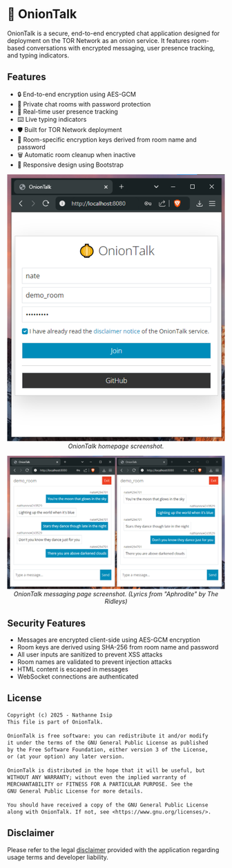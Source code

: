 # 🧅 OnionTalk

OnionTalk is a secure, end-to-end encrypted chat application designed for deployment on the TOR Network as an onion service. It features room-based conversations with encrypted messaging, user presence tracking, and typing indicators.

## Features

- 🔒 End-to-end encryption using AES-GCM
- 🚪 Private chat rooms with password protection
- 👥 Real-time user presence tracking
- ⌨️ Live typing indicators
- 🛡️ Built for TOR Network deployment
- 🔐 Room-specific encryption keys derived from room name and password
- 🗑️ Automatic room cleanup when inactive
- 📱 Responsive design using Bootstrap

<p align="center">
    <img src="assets/screenshot-1.png" />
    <br/>
    <i>OnionTalk homepage screenshot.</i>
</p>

<p align="center">
    <img src="assets/screenshot-2.png" />
    <br/>
    <i>OnionTalk messaging page screenshot. (Lyrics from "Aphrodite" by The Ridleys)</i>
</p>

## Security Features

- Messages are encrypted client-side using AES-GCM encryption
- Room keys are derived using SHA-256 from room name and password
- All user inputs are sanitized to prevent XSS attacks
- Room names are validated to prevent injection attacks
- HTML content is escaped in messages
- WebSocket connections are authenticated

## License

```
Copyright (c) 2025 - Nathanne Isip
This file is part of OnionTalk.

OnionTalk is free software: you can redistribute it and/or modify
it under the terms of the GNU General Public License as published
by the Free Software Foundation, either version 3 of the License,
or (at your option) any later version.

OnionTalk is distributed in the hope that it will be useful, but
WITHOUT ANY WARRANTY; without even the implied warranty of
MERCHANTABILITY or FITNESS FOR A PARTICULAR PURPOSE. See the
GNU General Public License for more details.

You should have received a copy of the GNU General Public License
along with OnionTalk. If not, see <https://www.gnu.org/licenses/>.
```

## Disclaimer

Please refer to the legal [disclaimer](DISCLAIMER.md) provided with the application regarding usage terms and developer liability.
